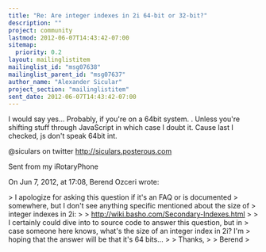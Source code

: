 ```yaml
---
title: "Re: Are integer indexes in 2i 64-bit or 32-bit?"
description: ""
project: community
lastmod: 2012-06-07T14:43:42-07:00
sitemap:
  priority: 0.2
layout: mailinglistitem
mailinglist_id: "msg07638"
mailinglist_parent_id: "msg07637"
author_name: "Alexander Sicular"
project_section: "mailinglistitem"
sent_date: 2012-06-07T14:43:42-07:00
---
```



I would say yes... Probably, if you're on a 64bit system. . Unless you're 
shifting stuff through JavaScript in which case I doubt it. Cause last I 
checked, js don't speak 64bit int. 


@siculars on twitter
http://siculars.posterous.com

Sent from my iRotaryPhone

On Jun 7, 2012, at 17:08, Berend Ozceri  wrote:

&gt; I apologize for asking this question if it's an FAQ or is documented 
&gt; somewhere, but I don't see anything specific mentioned about the size of 
&gt; integer indexes in 2i:
&gt; 
&gt; http://wiki.basho.com/Secondary-Indexes.html
&gt; 
&gt; I certainly could dive into to source code to answer this question, but in 
&gt; case someone here knows, what's the size of an integer index in 2i? I'm 
&gt; hoping that the answer will be that it's 64 bits…
&gt; 
&gt; Thanks,
&gt; 
&gt; Berend
&gt; 
